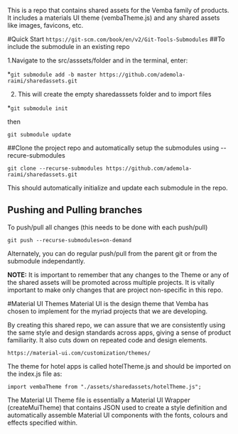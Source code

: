 This is a repo that contains shared assets for the Vemba family of products. It includes a materials UI theme (vembaTheme.js) and any shared assets like images, favicons, etc.

#Quick Start
```https://git-scm.com/book/en/v2/Git-Tools-Submodules```
##To include the submodule in an existing repo

1.Navigate to the src/asssets/folder and in the terminal, enter:

*```git submodule add -b master https://github.com/ademola-raimi/sharedassets.git```

2. This will create the empty sharedasssets folder and to import files

*```git submodule init```

then

```git submodule update``` 

##Clone the project repo and automatically setup the submodules using --recure-submodules

```git clone --recurse-submodules https://github.com/ademola-raimi/sharedassets.git```

This should automatically initialize and update each submodule in the repo.

## Pushing and Pulling branches

To push/pull all changes (this needs to be done with each push/pull)

```git push --recurse-submodules=on-demand```

Alternately, you can do regular push/pull from the parent git or from the submodule independantly.

**NOTE:** It is important to remember that any changes to the Theme or any of the shared assets will be promoted across multiple projects. It is vitally important to make only changes that are project non-specific in this repo.

#Material UI Themes
Material UI is the design theme that Vemba has chosen to implement for the myriad projects that we are developing.

By creating this shared repo, we can assure that we are consistently using the same style and design standards across apps, giving a sense of product familiarity. It also cuts down on repeated code and design elements.

 ```https://material-ui.com/customization/themes/```
 
 The theme for hotel apps is called hotelTheme.js and should be imported on the index.js file as:
 
 ```import vembaTheme from "./assets/sharedassets/hotelTheme.js";```
 
 The Material UI Theme file is essentially a Material UI Wrapper (createMuiTheme) that contains JSON used to create a style definition and automatically assemble Material UI components with the fonts, colours and effects specified within.
 
 